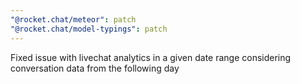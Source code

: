 ```yaml
---
"@rocket.chat/meteor": patch
"@rocket.chat/model-typings": patch
---
```


Fixed issue with livechat analytics in a given date range considering conversation data from the following day
